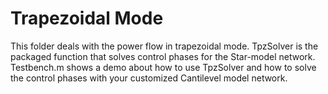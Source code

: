 # Trapezoidal Mode
This folder deals with the power flow in trapezoidal mode. 
TpzSolver is the packaged function that solves control phases for the Star-model network.
Testbench.m shows a demo about how to use TpzSolver and how to solve the control phases with your customized Cantilevel model network. 
